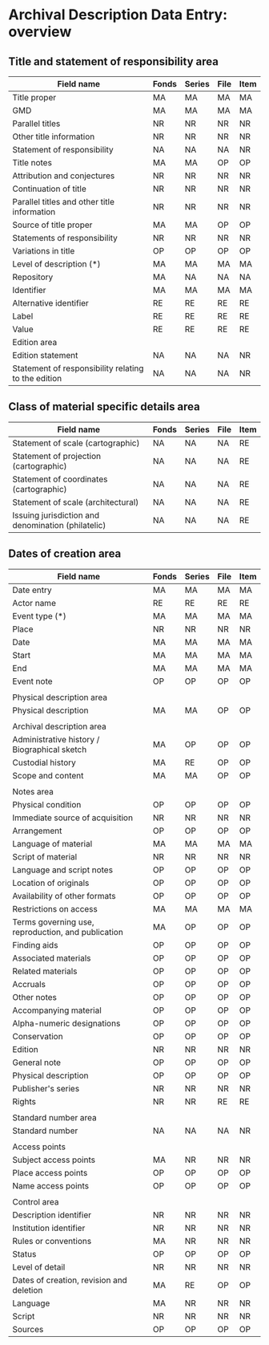# Archival Description Data Entry: overview

## Title and statement of responsibility area
| Field name 	| Fonds 	| Series 	| File 	| Item 	|
|---	|---	|---	|---	|---	|
| Title proper 	| MA 	| MA 	| MA 	| MA 	|
| GMD 	| MA 	| MA 	| MA 	| MA 	|
| Parallel titles 	| NR 	| NR 	| NR 	| NR 	|
| Other title information 	| NR 	| NR 	| NR 	| NR 	|
| Statement of responsibility 	| NA 	| NA 	| NA 	| NR 	|
| Title notes 	| MA 	| MA 	| OP 	| OP 	|
| Attribution and conjectures 	| NR 	| NR 	| NR 	| NR 	|
| Continuation of title 	| NR 	| NR 	| NR 	| NR 	|
| Parallel titles and other title information 	| NR 	| NR 	| NR 	| NR 	|
| Source of title proper 	| MA 	| MA 	| OP 	| OP 	|
| Statements of responsibility 	| NR 	| NR 	| NR 	| NR 	|
| Variations in title 	| OP 	| OP 	| OP 	| OP 	|
| Level of description (*) 	| MA 	| MA 	| MA 	| MA 	|
| Repository 	| MA 	| NA 	| NA 	| NA 	|
| Identifier 	| MA 	| MA 	| MA 	| MA 	|
| Alternative identifier 	| RE 	| RE 	| RE 	| RE 	|
| Label 	| RE 	| RE 	| RE 	| RE 	|
| Value 	| RE 	| RE 	| RE 	| RE 	|
| Edition area 	|  	|  	|  	|  	|
| Edition statement 	| NA 	| NA 	| NA 	| NR 	|
| Statement of responsibility relating to the edition 	| NA 	| NA 	| NA 	| NR 	|

## Class of material specific details area
| Field name 	| Fonds 	| Series 	| File 	| Item 	|
|---	|---	|---	|---	|---	|
| Statement of scale (cartographic) 	| NA 	| NA 	| NA 	| RE 	|
| Statement of projection (cartographic) 	| NA 	| NA 	| NA 	| RE 	|
| Statement of coordinates (cartographic) 	| NA 	| NA 	| NA 	| RE 	|
| Statement of scale (architectural) 	| NA 	| NA 	| NA 	| RE 	|
| Issuing   jurisdiction and denomination (philatelic) 	| NA 	| NA 	| NA 	| RE 	|

## Dates of creation area
| Field name 	| Fonds 	| Series 	| File 	| Item 	|
|---	|---	|---	|---	|---	|
| Date entry 	| MA 	| MA 	| MA 	| MA 	|
| Actor name 	| RE 	| RE 	| RE 	| RE 	|
| Event type (*) 	| MA 	| MA 	| MA 	| MA 	|
| Place 	| NR 	| NR 	| NR 	| NR 	|
| Date 	| MA 	| MA 	| MA 	| MA 	|
| Start 	| MA 	| MA 	| MA 	| MA 	|
| End 	| MA 	| MA 	| MA 	| MA 	|
| Event note 	| OP 	| OP 	| OP 	| OP 	|
|  	|  	|  	|  	|  	|
| Physical   description area 	|  	|  	|  	|  	|
| Physical description 	| MA 	| MA 	| OP 	| OP 	|
|  	|  	|  	|  	|  	|
| Archival   description area 	|  	|  	|  	|  	|
| Administrative history / Biographical   sketch 	| MA 	| OP 	| OP 	| OP 	|
| Custodial history 	| MA 	| RE 	| OP 	| OP 	|
| Scope and content 	| MA 	| MA 	| OP 	| OP 	|
|  	|  	|  	|  	|  	|
| Notes area 	|  	|  	|  	|  	|
| Physical condition 	| OP 	| OP 	| OP 	| OP 	|
| Immediate source of acquisition 	| NR 	| NR 	| NR 	| NR 	|
| Arrangement 	| OP 	| OP 	| OP 	| OP 	|
| Language of material 	| MA 	| MA 	| MA 	| MA 	|
| Script of material 	| NR 	| NR 	| NR 	| NR 	|
| Language and script notes 	| OP 	| OP 	| OP 	| OP 	|
| Location of originals 	| OP 	| OP 	| OP 	| OP 	|
| Availability of other formats 	| OP 	| OP 	| OP 	| OP 	|
| Restrictions on access 	| MA 	| MA 	| MA 	| MA 	|
| Terms governing use, reproduction, and   publication 	| MA 	| OP 	| OP 	| OP 	|
| Finding aids 	| OP 	| OP 	| OP 	| OP 	|
| Associated materials 	| OP 	| OP 	| OP 	| OP 	|
| Related materials 	| OP 	| OP 	| OP 	| OP 	|
| Accruals 	| OP 	| OP 	| OP 	| OP 	|
| Other notes 	| OP 	| OP 	| OP 	| OP 	|
| Accompanying material 	| OP 	| OP 	| OP 	| OP 	|
| Alpha-numeric designations 	| OP 	| OP 	| OP 	| OP 	|
| Conservation 	| OP 	| OP 	| OP 	| OP 	|
| Edition 	| NR 	| NR 	| NR 	| NR 	|
| General note 	| OP 	| OP 	| OP 	| OP 	|
| Physical description 	| OP 	| OP 	| OP 	| OP 	|
| Publisher's series 	| NR 	| NR 	| NR 	| NR 	|
| Rights 	| NR 	| NR 	| RE 	| RE 	|
|  	|  	|  	|  	|  	|
| Standard   number area 	|  	|  	|  	|  	|
| Standard number 	| NA 	| NA 	| NA 	| NR 	|
|  	|  	|  	|  	|  	|
| Access points 	|  	|  	|  	|  	|
| Subject access points 	| MA 	| NR 	| NR 	| NR 	|
| Place access points 	| OP 	| OP 	| OP 	| OP 	|
| Name access points 	| OP 	| OP 	| OP 	| OP 	|
|  	|  	|  	|  	|  	|
| Control area 	|  	|  	|  	|  	|
| Description identifier 	| NR 	| NR 	| NR 	| NR 	|
| Institution identifier 	| NR 	| NR 	| NR 	| NR 	|
| Rules or conventions 	| MA 	| NR 	| NR 	| NR 	|
| Status 	| OP 	| OP 	| OP 	| OP 	|
| Level of detail 	| NR 	| NR 	| NR 	| NR 	|
| Dates of creation, revision and deletion 	| MA 	| RE 	| OP 	| OP 	|
| Language 	| MA 	| NR 	| NR 	| NR 	|
| Script 	| NR 	| NR 	| NR 	| NR 	|
| Sources 	| OP 	| OP 	| OP 	| OP 	|
